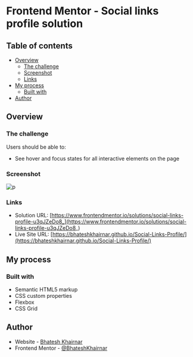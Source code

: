 # Frontend Mentor - Social links profile solution

## Table of contents

- [Overview](#overview)
  - [The challenge](#the-challenge)
  - [Screenshot](#screenshot)
  - [Links](#links)
- [My process](#my-process)
  - [Built with](#built-with)
- [Author](#author)

## Overview

### The challenge

Users should be able to:

- See hover and focus states for all interactive elements on the page

### Screenshot

![p](https://github.com/BhateshKhairnar/Social-Links-Profile/assets/111328681/a3b40cfa-4a43-45dc-8e4a-f43d8c43d212)


### Links

- Solution URL: [https://www.frontendmentor.io/solutions/social-links-profile-u3qJZeDo8_](https://www.frontendmentor.io/solutions/social-links-profile-u3qJZeDo8_)
- Live Site URL: [https://bhateshkhairnar.github.io/Social-Links-Profile/](https://bhateshkhairnar.github.io/Social-Links-Profile/)

## My process

### Built with

- Semantic HTML5 markup
- CSS custom properties
- Flexbox
- CSS Grid

## Author

- Website - [Bhatesh Khairnar](https://www.your-site.com)
- Frontend Mentor - [@BhateshKhairnar](https://www.frontendmentor.io/profile/BhateshKhairnar)
